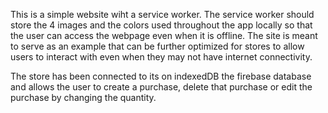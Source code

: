 This is a simple website wiht a service worker. The service worker should store the 4 images and the colors used throughout the app locally so that the user can access the webpage even when it is offline.
The site is meant to serve as an example that can be further optimized for stores to allow users to interact with even when they may not have internet connectivity.

The store has been connected to its on indexedDB the firebase database and allows the user to create a purchase, delete that purchase or edit the purchase by changing the quantity.
